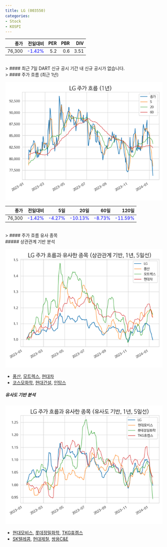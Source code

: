 ```yaml
---
title: LG (003550)
categories:
- Stock
- KOSPI
---
```


|종가|전일대비|PER|PBR|DIV|
|---:|-------:|--:|--:|--:|
|76,300|<span style="color: blue">-1.42%</span>|5.2|0.6|3.51|

<!-- more -->

<br>
> #### 최근 7일 DART 신규 공시
기간 내 신규 공시가 없습니다.

<br>
> #### 주가 흐름 (최근 1년)

![003550](/assets/images/stock/003550.png)

|종가|전일대비|5일|20일|60일|120일|
|---:|-------:|--:|---:|---:|----:|
|76,300|<span style="color: blue">-1.42%</span>|<span style="color: blue">-4.27%</span>|<span style="color: blue">-10.13%</span>|<span style="color: blue">-8.73%</span>|<span style="color: blue">-11.59%</span>|

<br>
> #### 주가 흐름 유사 종목
<br>
##### 상관관계 기반 분석

![003550](/assets/images/stock/003550_corr.png)
- [풍산](/103140/), [모트렉스](/118990/), [현대차](/005380/)
- [코스모화학](/005420/), [현대건설](/000720/), [인탑스](/049070/)

##### 유사도 기반 분석

![003550](/assets/images/stock/003550_sim.png)
- [현대모비스](/012330/), [롯데정밀화학](/004000/), [TKG휴켐스](/069260/)
- [SK텔레콤](/017670/), [현대제철](/004020/), [쌍용C&E](/003410/)
